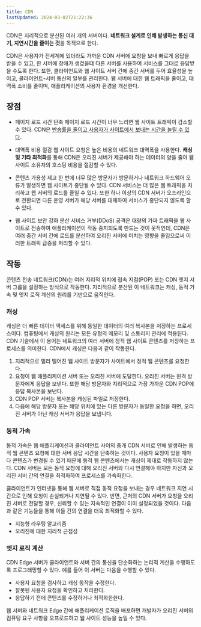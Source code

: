 ```yaml
---
title: CDN
lastUpdated: 2024-03-02T21:22:36
---
```


CDN은 지리적으로 분산된 여러 개의 서버이다. **네트워크 설계로 인해 발생하는 통신 대기, 지연시간을 줄이는 것**을 목적으로 한다.

CDN은 사용자가 전세계에 있더라도 가까운 CDN 서버에 요청을 보내 빠르게 응답을 받을 수 있고, 한 서버에 장애가 생겼을떄 다른 서버를 사용하여 서비스를 그대로 응답받을 수도록 한다. 또한, 클라이언트와 웹 사이트 서버 간에 중간 서버를 두어 효율성을 높이고, 클라이언트-서버 통신의 일부를 관리한다. 웹 서버에 대한 웹 트래픽을 줄이고, 대역폭 소비를 줄이며, 애플리케이션의 사용자 환경을 개선한다. 

## 장점

- 페이지 로드 시간 단축
    페이지 로드 시간이 너무 느리면 웹 사이트 트래픽이 감소할 수 있다. CDN은 <u>반송률을 줄이고 사용자가 사이트에서 보내는 시간을 늘릴 수 있다</u>.

- 대역폭 비용 절감
    웹 사이트 요청은 높은 비용의 네트워크 대역폭을 사용한다. **캐싱 및 기타 최적화**를 통해 CDN은 오리진 서버가 제공해야 하는 데이터의 양을 줄여 웹 사이트 소유자의 호스팅 비용을 절감할 수 있다.

- 콘텐츠 가용성 제고
    한 번에 너무 많은 방문자가 방문하거나 네트워크 하드웨어 오류가 발생하면 웹 사이트가 중단될 수 있다. CDN 서비스는 더 많은 웹 트래픽을 처리하고 웹 서버의 로드를 줄일 수 있다. 또한 하나 이상의 CDN 서버가 오프라인으로 전환되면 다른 운영 서버가 해당 서버를 대체하여 서비스가 중단되지 않도록 할 수 있다.

- 웹 사이트 보안 강화
    분산 서비스 거부(DDoS) 공격은 대량의 가짜 트래픽을 웹 사이트로 전송하여 애플리케이션이 작동 중지되도록 만드는 것이 못적인데, CDN은 여러 중간 서버 간에 로드를 분산하여 오리진 서버에 미치는 영향을 줄임으로써 이러한 트래픽 급증을 처리할 수 있다.

## 작동

콘텐츠 전송 네트워크(CDN)는 여러 지리적 위치에 접속 지점(POP) 또는 CDN 엣지 서버 그룹을 설정하는 방식으로 작동한다. 지리적으로 분산된 이 네트워크는 캐싱, 동적 가속 및 엣지 로직 계산의 원리를 기반으로 움직인다.

### 캐싱

캐싱은 더 빠른 데이터 액세스를 위해 동일한 데이터의 여러 복사본을 저장하는 프로세스이다. 컴퓨팅에서 캐싱의 원리는 모든 유형의 메모리 및 스토리지 관리에 적용된다. CDN 기술에서 이 용어는 네트워크의 여러 서버에 정적 웹 사이트 콘텐츠를 저장하는 프로세스를 의미한다. CDN에서 캐싱은 다음과 같이 작동한다.

1. 지리적으로 멀리 떨어진 웹 사이트 방문자가 사이트에서 정적 웹 콘텐츠를 요청한다.
2. 요청이 웹 애플리케이션 서버 또는 오리진 서버에 도달한다. 오리진 서버는 원격 방문자에게 응답을 보낸다. 또한 해당 방문자와 지리적으로 가장 가까운 CDN POP에 응답 복사본을 보낸다.
3. CDN POP 서버는 복사본을 캐싱된 파일로 저장한다.
4. 다음에 해당 방문자 또는 해당 위치에 있는 다른 방문자가 동일한 요청을 하면, 오리진 서버가 아닌 캐싱 서버가 응답을 보냅니다. 

### 동적 가속

동적 가속은 웹 애플리케이션과 클라이언트 사이의 중개 CDN 서버로 인해 발생하는 동적 웹 콘텐츠 요청에 대한 서버 응답 시간을 단축하는 것이다. 사용자 요청이 있을 때마다 콘텐츠가 변경될 수 있기 때문에 동적 웹 콘텐츠에서는 캐싱이 제대로 작동하지 않는다. CDN 서버는 모든 동적 요청에 대해 오리진 서버와 다시 연결해야 하지만 자신과 오리진 서버 간의 연결을 최적화하여 프로세스를 가속화한다.

클라이언트가 인터넷을 통해 웹 서버로 직접 동적 요청을 보내는 경우 네트워크 지연 시간으로 인해 요청이 손실되거나 지연될 수 있다. 반면, 근처의 CDN 서버가 요청을 오리진 서버로 전달할 경우, 신뢰할 수 있는 지속적인 연결이 이미 설정되었을 것이다. 다음과 같은 기능들을 통해 이들 간의 연결을 더욱 최적화할 수 있다.

- 지능형 라우팅 알고리즘
- 오리진에 대한 지리적 근접성

### 엣지 로직 계산

CDN Edge 서버가 클라이언트와 서버 간의 통신을 단순화하는 논리적 계산을 수행하도록 프로그래밍할 수 있다. 예를 들어 이 서버는 다음을 수행할 수 있다.

- 사용자 요청을 검사하고 캐싱 동작을 수정한다.
- 잘못된 사용자 요청을 확인하고 처리한다.
- 응답하기 전에 콘텐츠를 수정하거나 최적화한한다.

웹 서버와 네트워크 Edge 간에 애플리케이션 로직을 배포하면 개발자가 오리진 서버의 컴퓨팅 요구 사항을 오프로드하고 웹 사이트 성능을 높일 수 있다.
